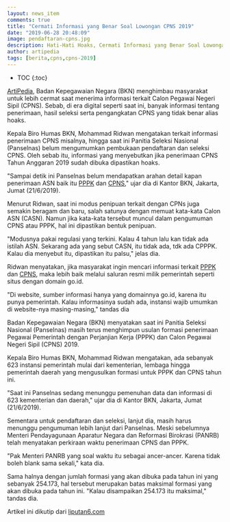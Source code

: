 ```yaml
---
layout: news_item
comments: true
title: "Cermati Informasi yang Benar Soal Lowongan CPNS 2019"
date: "2019-06-28 20:48:09"
image: pendaftaran-cpns.jpg
description: Hati-Hati Hoaks, Cermati Informasi yang Benar Soal Lowongan CPNS 2019.
author: artipedia
tags: [berita,cpns,cpns-2019]
---
```


* TOC
{:toc}

[ArtiPedia](/ "Artipedia"), Badan Kepegawaian Negara (BKN) menghimbau masyarakat untuk lebih cermat saat menerima informasi terkait Calon Pegawai Negeri Sipil (CPNS). Sebab, di era digital seperti saat ini, banyak informasi tentang penerimaan, hasil seleksi serta pengangkatan CPNS yang tidak benar alias hoaks.

Kepala Biro Humas BKN, Mohammad Ridwan mengatakan terkait informasi penerimaan CPNS misalnya, hingga saat ini Panitia Seleksi Nasional (Panselnas) belum mengumumkan pembukaan pendaftaran dan seleksi CPNS. Oleh sebab itu, informasi yang menyebutkan jika penerimaan CPNS Tahun Anggaran 2019 sudah dibuka dipastikan hoaks.

"Sampai detik ini Panselnas belum mendapatkan arahan detail kapan penerimaan ASN baik itu [PPPK](https://artipedia.id/berita/bkn-persiapkan-perekrutan-pppk-2019 "PPPK") dan [CPNS](https://artipedia.id/berita/cpns-2019-dibuka-kembali "CPNS 2019")," ujar dia di Kantor BKN, Jakarta, Jumat (21/6/2019).

Menurut Ridwan, saat ini modus penipuan terkait dengan CPNs juga semakin beragam dan baru, salah satunya dengan memuat kata-kata Calon ASN (CASN). Namun jika kata-kata tersebut muncul dalam pengumuman CPNS atau PPPK, hal ini dipastikan bentuk penipuan.

"Modusnya pakai regulasi yang terkini. Kalau 4 tahun lalu kan tidak ada istilah ASN. Sekarang ada yang sebut CASN, itu tidak ada, tdk ada CPPPK. Kalau dia menyebut itu, dipastikan itu palsu," jelas dia.

Ridwan menyatakan, jika masyarakat ingin mencari informasi terkait [PPPK](https://artipedia.id/berita/bkn-persiapkan-perekrutan-pppk-2019 "PPPK") dan [CPNS](https://artipedia.id/berita/cpns-2019-dibuka-kembali "CPNS 2019"), maka lebih baik melalui saluran resmi milik pemerintah seperti situs dengan domain go.id.

"Di website, sumber informasi hanya yang domainnya go.id, karena itu punya pemerintah. Kalau informasinya sudah ada, instansi wajib umumkan di website-nya masing-masing," tandas dia

Badan Kepegawaian Negara (BKN) menyatakan saat ini Panitia Seleksi Nasional (Panselnas) masih terus menghimpun usulan formasi penerimaan Pegawai Pemerintah dengan Perjanjian Kerja (PPPK) dan Calon Pegawai Negeri Sipil (CPNS) 2019.

Kepala Biro Humas BKN, Mohammad Ridwan mengatakan, ada sebanyak 623 instansi pemerintah mulai dari kementerian, lembaga hingga pemerintah daerah yang mengusulkan formasi untuk PPPK dan CPNS tahun ini.

"Saat ini Panselnas sedang menunggu pemenuhan data dan informasi di 623 kementerian dan daerah," ujar dia di Kantor BKN, Jakarta, Jumat (21/6/2019).

Sementara untuk pendaftaran dan seleksi, lanjut dia, masih harus menunggu pengumuman lebih lanjut dari Panselnas. Meski sebelumnya Menteri Pendayagunaan Aparatur Negara dan Reformasi Birokrasi (PANRB) telah menyatakan perkiraan waktu penerimaan CPNS dan‎ PPPK.

"Pak Menteri PANRB yang soal waktu itu sebagai ancer-ancer. Karena tidak boleh blank sama sekali," kata dia.

Sama halnya dengan jumlah formasi yang akan dibuka pada tahun ini yang sebanyak 254.173, hal tersebut merupakan batas maksimal formasi yang akan dibuka pada tahun ini. "Kalau disampaikan 254.173 itu maksimal," tandas dia.

<div class="sumber">Artikel ini dikutip dari <a href="https://www.liputan6.com/bisnis/read/3995291/hati-hati-hoaks-cermati-informasi-yang-benar-soal-lowongan-cpns-2019" title="liputan6.com">liputan6.com</a></div>
